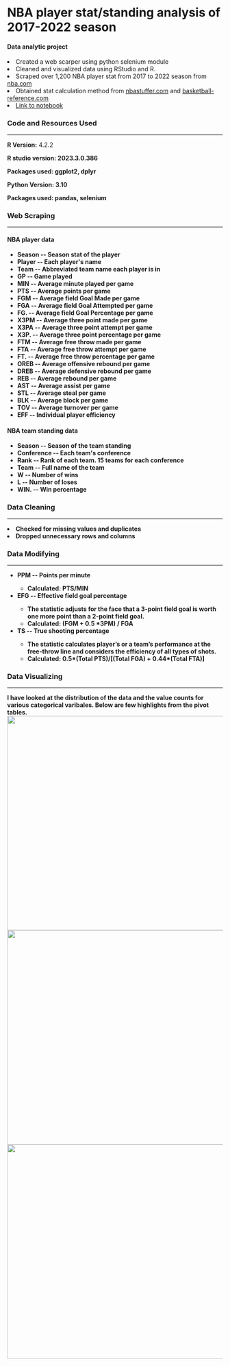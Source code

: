 # NBA player stat/standing analysis of 2017-2022 season 
<h4>Data analytic project</h4>
<li>Created a web scarper using python selenium module</li>
<li>Cleaned and visualized data using RStudio and R.</li>
<li>Scraped over 1,200 NBA player stat from 2017 to 2022 season from <a href="https://nba.com/"> nba.com</a></li>
<li>Obtained stat calculation method from <a href="https://www.nbastuffer.com/"> nbastuffer.com</a> and <a href="https://www.basketball-reference.com/"> basketball-reference.com</a></li>
<li><a href="https://jimvic37.github.io/nba_project_data_analysis/">Link to notebook</a></li>

<h3><b> Code and Resources Used</b></h3>
<hr>
  <p><b>R Version:</b> 4.2.2</p>
  <p><b>R studio version: 2023.3.0.386</p>
  <p><b> Packages used:</b> ggplot2, dplyr</p>
  <p><b>Python Version:</b> 3.10</p>
  <p><b>Packages used:</b> pandas, selenium</p>

<h3><b> Web Scraping </b></h3>
<hr>
<h4>NBA player data </h4>
<ul>
  <li>Season -- Season stat of the player</li>
  <li>Player -- Each player's name</li>
  <li>Team -- Abbreviated team name each player is in</li>
  <li>GP -- Game played</li>
  <li>MIN -- Average minute played per game</li>
  <li>PTS -- Average points per game</li>
  <li>FGM -- Average field Goal Made per game</li>
  <li>FGA -- Average field Goal Attempted per game</li>
  <li>FG. -- Average field Goal Percentage per game</li>
  <li>X3PM -- Average three point made per game</li>
  <li>X3PA -- Average three point attempt per game</li>
  <li>X3P. -- Average three point percentage per game</li>
  <li>FTM -- Average free throw made per game</li>
  <li>FTA -- Average free throw attempt per game</li>
  <li>FT. -- Average free throw percentage per game</li>
  <li>OREB -- Average offensive rebound per game</li>
  <li>DREB -- Average defensive rebound per game</li>
  <li>REB -- Average rebound per game</li>
  <li>AST -- Average assist per game</li>
  <li>STL -- Average steal per game</li>
  <li>BLK -- Average block per game</li>
  <li>TOV -- Average turnover per game</li>
  <li>EFF -- Individual player efficiency</li>
</ul>
<h4>NBA team standing data </h4>
<ul>
  <li>Season -- Season of the team standing</li>
  <li>Conference -- Each team's conference</li>
  <li>Rank -- Rank of each team. 15 teams for each conference</li>
  <li>Team -- Full name of the team</li>
  <li>W -- Number of wins</li>
  <li>L -- Number of loses</li>
  <li>WIN. -- Win percentage</li>
</ul>

<h3><b> Data Cleaning </b></h3>
<hr>
<li>Checked for missing values and duplicates</li>
<li>Dropped unnecessary rows and columns</li>

<h3><b> Data Modifying </b></h3>
<hr>
<ul>
  <li>PPM -- Points per minute </li>
    <ul>
      <li>Calculated: PTS/MIN</li>
    </ul>
  <li>EFG -- Effective field goal percentage </li>
    <ul>
      <li>The statistic adjusts for the face that a 3-point field goal is worth one more point than a 2-point field goal.</li>
      <li>Calculated: (FGM + 0.5 *3PM) / FGA</li>
    </ul>
  <li>TS -- True shooting percentage</li>
    <ul>
      <li> The statistic calculates player’s or a team’s performance at the free-throw line and considers the efficiency of all types of shots.</li>
      <li>Calculated: 0.5*(Total PTS)/[(Total FGA) + 0.44*(Total FTA)]</li>
    </ul>
</ul>

<h3><b> Data Visualizing </b></h3>
<hr>
I have looked at the distribution of the data and the value counts for various categorical varibales. Below are few highlights from the pivot tables.
<img src= "https://user-images.githubusercontent.com/47937864/227987578-6e803078-ec48-43b0-bf9a-a12b05b23b7f.png" width="800" height="500">
<img src= "https://user-images.githubusercontent.com/47937864/227987743-bbd3bc88-c5c8-4e62-a2b6-c345b01bfa67.png" width="800" height="500">
<img src= "https://user-images.githubusercontent.com/47937864/227987853-2d19ec9e-d82f-4ff9-b2df-274947550e82.png" width="800" height="500">




